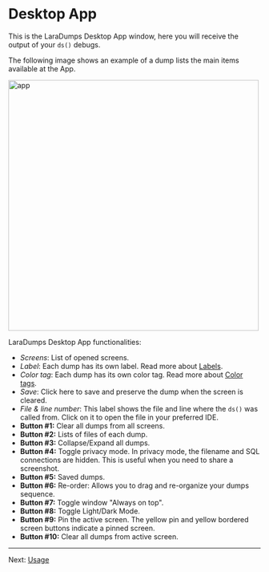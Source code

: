 # Desktop App

This is the LaraDumps Desktop App window, here you will receive the output of your `ds()` debugs.

The following image shows an example of a dump lists the main items available at the App.

<img src="(../../_media/app.png" alt="app" width="500">

LaraDumps Desktop App functionalities:

- *Screens*: List of opened screens.
- *Label*: Each dump has its own label. Read more about [Labels](laravel/debug/usage?id=label).
- *Color tag*: Each dump has its own color tag. Read more about [Color tags](laravel/debug/usage?id=color-tag).
- *Save*: Click here to save and preserve the dump when the screen is cleared.
- *File & line number*: This label shows the file and line where the `ds()` was called from. Click on it to open the file in your preferred IDE.
- **Button #1:** Clear all dumps from all screens.
- **Button #2:** Lists of files of each dump.
- **Button #3:** Collapse/Expand all dumps.
- **Button #4:** Toggle privacy mode. In privacy mode, the filename and SQL connections are hidden. This is useful when you need to share a screenshot.
- **Button #5:** Saved dumps.
- **Button #6:** Re-order: Allows you to drag and re-organize your dumps sequence.
- **Button #7:** Toggle window "Always on top".
- **Button #8:** Toggle Light/Dark Mode.
- **Button #9:** Pin the active screen. The yellow pin and yellow bordered screen buttons indicate a pinned screen.
- **Button #10:** Clear all dumps from active screen.

---

Next: [Usage](laravel/debug/usage.md "Usage")
